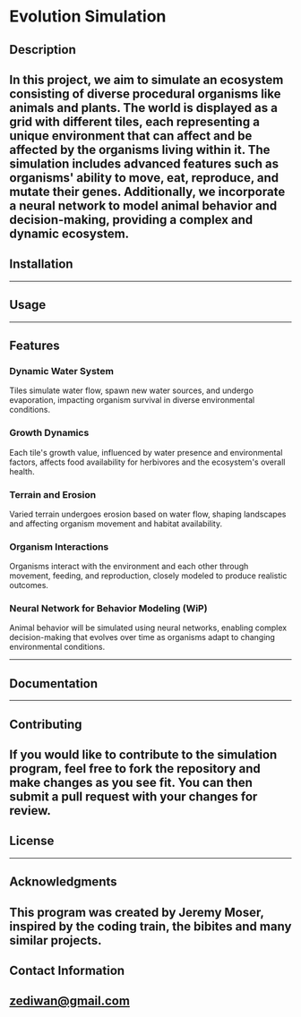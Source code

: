 # Evolution Simulation


## Description

In this project, we aim to simulate an ecosystem consisting of diverse procedural organisms like animals and plants. The world is displayed as a grid with different tiles, each representing a unique environment that can affect and be affected by the organisms living within it. The simulation includes advanced features such as organisms' ability to move, eat, reproduce, and mutate their genes. Additionally, we incorporate a neural network to model animal behavior and decision-making, providing a complex and dynamic ecosystem.
---

## Installation

---

## Usage

---

## Features
### Dynamic Water System
Tiles simulate water flow, spawn new water sources, and undergo evaporation, impacting organism survival in diverse environmental conditions.

### Growth Dynamics
Each tile's growth value, influenced by water presence and environmental factors, affects food availability for herbivores and the ecosystem's overall health.

### Terrain and Erosion
Varied terrain undergoes erosion based on water flow, shaping landscapes and affecting organism movement and habitat availability.

### Organism Interactions
Organisms interact with the environment and each other through movement, feeding, and reproduction, closely modeled to produce realistic outcomes.

### Neural Network for Behavior Modeling (WiP)
Animal behavior will be simulated using neural networks, enabling complex decision-making that evolves over time as organisms adapt to changing environmental conditions.

---

## Documentation

---

## Contributing

If you would like to contribute to the simulation program, feel free to fork the repository and make changes as you see fit. 
You can then submit a pull request with your changes for review.
---

## License

---

## Acknowledgments

This program was created by Jeremy Moser, inspired by the coding train, the bibites and many similar projects.
---

## Contact Information

zediwan@gmail.com
---
